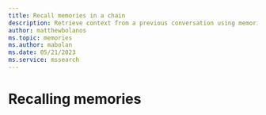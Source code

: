 ```yaml
---
title: Recall memories in a chain
description: Retrieve context from a previous conversation using memories in prompt chains
author: matthewbolanos
ms.topic: memories
ms.author: mabolan
ms.date: 05/21/2023
ms.service: mssearch
---
```

# Recalling memories
